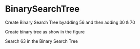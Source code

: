 # BinarySearchTree
Create Binary Search Tree byadding 56 and then adding 30 & 70

Create binary tree as show in the figure

Search 63 in the Binary Search Tree
